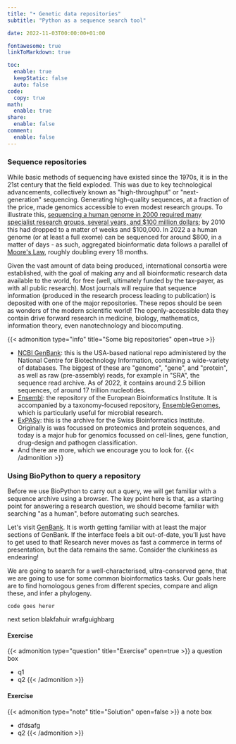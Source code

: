 ```yaml
---
title: "• Genetic data repositories"
subtitle: "Python as a sequence search tool"

date: 2022-11-03T00:00:00+01:00

fontawesome: true
linkToMarkdown: true

toc:
  enable: true
  keepStatic: false
  auto: false
code:
  copy: true
math:
  enable: true
share:
  enable: false
comment:
  enable: false
---
```


### Sequence repositories
While basic methods of sequencing have existed since the 1970s, it is in the 21st century that the field exploded. This was due to key technological advancements, collectively known as "high-throughput" or "next-generation" sequencing. Generating high-quality sequences, at a fraction of the price, made genomics accessible to even modest research groups. To illustrate this, [sequencing a human genome in 2000 required many specialist research groups, several years, and $100 million dollars](https://www.genome.gov/about-genomics/fact-sheets/Sequencing-Human-Genome-cost); by 2010 this had dropped to a matter of weeks and $100,000. In 2022 a a human genome (or at least a full exome) can be sequenced for around $800, in a matter of days - as such, aggregated bioinformatic data follows a parallel of [Moore's Law](https://www.wikiwand.com/en/Moore's_law), roughly doubling every 18 months.

Given the vast amount of data being produced, international consortia were established, with the goal of making any and all bioinformatic research data available to the world, for free (well, ultimately funded by the tax-payer, as with all public research). Most journals will require that sequence information (produced in the research process leading to publication) is deposited with one of the major repositories. These repos should be seen as wonders of the modern scientific world! The openly-accessible data they contain drive forward research in medicine, biology, mathematics, information theory, even nanotechnology and biocomputing.

{{< admonition type="info" title="Some big repositories" open=true >}}
- [NCBI GenBank](https://www.ncbi.nlm.nih.gov/genbank/): this is the USA-based national repo administered by the National Centre for Biotechnology Information, containing a wide-variety of databases. The biggest of these are "genome", "gene", and "protein", as well as raw (pre-assembly) reads, for example in "SRA", the sequence read archive. As of 2022, it contains around 2.5 billion sequences, of around 17 trillion nucleotides.
- [Ensembl](https://www.ensembl.org/index.html): the repository of the European Bioinformatics Institute. It is accompanied by a taxonomy-focused repository, [EnsembleGenomes](https://ensemblgenomes.org/), which is particularly useful for microbial research.
- [ExPASy](https://www.expasy.org/): this is the archive for the Swiss Bioinformatics Institute. Originally is was focussed on proteomics and protein sequences, and today is a major hub for genomics focussed on cell-lines, gene function, drug-design and pathogen classification.
- And there are more, which we encourage you to look for.
{{< /admonition >}}

### Using BioPython to query a repository

Before we use BioPython to carry out a query, we will get familiar with a sequence archive using a browser. The key point here is that, as a starting point for answering a research question, we should become familiar with searching "as a human", before automating such searches.

Let's visit [GenBank](https://www.ncbi.nlm.nih.gov/genbank/). It is worth getting familiar with at least the major sections of GenBank. If the interface feels a bit out-of-date, you'll just have to get used to that! Research never moves as fast a commerce in terms of presentation, but the data remains the same. Consider the clunkiness as endearing!

We are going to search for a well-characterised, ultra-conserved gene, that we are going to use for some common bioinformatics tasks. Our goals here are to find homologous genes from different species, compare and align these, and infer a phylogeny.



```
code goes herer
```
next setion blakfahuir wrafguighbarg

#### Exercise
{{< admonition type="question" title="Exercise" open=true >}}
a question box
- q1
- q2
{{< /admonition >}}

#### Exercise
{{< admonition type="note" title="Solution" open=false >}}
a note box
- dfdsafg
- q2
{{< /admonition >}}

